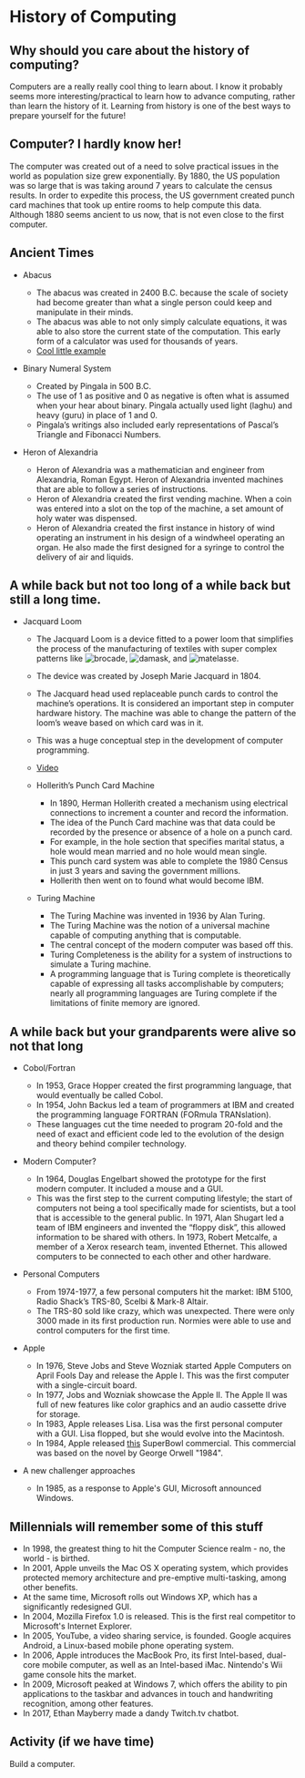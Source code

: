 # History of Computing

## <strong>Why should you care about the history of computing?</strong>

Computers are a really really cool thing to learn about. I know it probably seems more interesting/practical to learn how to advance computing, rather than learn the history of it. Learning from history is one of the best ways to prepare yourself for the future! 

## Computer? I hardly know her!

The computer was created out of a need to solve practical issues in the world as population size grew exponentially. By 1880, the US population was so large that is was taking around 7 years to calculate the census results.
 In order to expedite this process, the US government created punch card machines that took up entire rooms to help compute this data. Although 1880 seems ancient to us now, that is not even close to the first computer. 


## Ancient Times
* Abacus
  * The abacus was created in 2400 B.C. because the scale of society had become greater than what a single person could keep and      manipulate in their minds. 
  * The abacus was able to not only simply calculate equations, it was able to also store the current state of the computation. This  early form of a calculator was used for thousands of years.
  * [Cool little example](http://www.mathematik.uni-marburg.de/~thormae/lectures/ti1/code/abacus/sanpan.html)
  
  
 * Binary Numeral System
   * Created by Pingala in 500 B.C.
   * The use of 1 as positive and 0 as negative is often what is assumed when your hear about binary. Pingala actually used light (laghu) and heavy (guru) in place of 1 and 0.
   * Pingala’s writings also included early representations of Pascal’s Triangle and Fibonacci Numbers.
   
   
* Heron of Alexandria
   * Heron of Alexandria was a mathematician and engineer from Alexandria, Roman Egypt. Heron of Alexandria invented machines that are able to follow a series of instructions.
   * Heron of Alexandria created the first vending machine. When a coin was entered into a slot on the top of the machine, a set amount of holy water was dispensed.
   * Heron of Alexandria created the first instance in history of wind operating an instrument in his design of a windwheel operating an organ. He also made the first designed for a syringe to control the delivery of air and liquids.

## A while back but not too long of a while back but still a long time.

* Jacquard Loom
    * The Jacquard Loom is a device fitted to a power loom that simplifies the process of the manufacturing of textiles with super complex patterns like ![brocade](https://upload.wikimedia.org/wikipedia/commons/thumb/9/9e/Paris_-_Cath%C3%A9drale_Notre-Dame_-_Tr%C3%A9sor_de_la_cath%C3%A9drale_-_Ornements_sacerdotaux_-3.JPG/800px-Paris_-_Cath%C3%A9drale_Notre-Dame_-_Tr%C3%A9sor_de_la_cath%C3%A9drale_-_Ornements_sacerdotaux_-3.JPG), ![damask](https://upload.wikimedia.org/wikipedia/commons/thumb/1/1f/ItalianSilkDamask.jpg/220px-ItalianSilkDamask.jpg), and ![matelasse](https://upload.wikimedia.org/wikipedia/commons/thumb/0/01/Woven_Fabric_%28ST509%29_-_Woven_Fabric_-_MoMu_Antwerp.jpg/220px-Woven_Fabric_%28ST509%29_-_Woven_Fabric_-_MoMu_Antwerp.jpg).
    * The device was created by Joseph Marie Jacquard in 1804. 
    * The Jacquard head used replaceable punch cards to control the machine’s operations. It is considered an important step in computer hardware history. The machine was able to change the pattern of the loom’s weave based on which card was in it. 
    * This was a huge conceptual step in the development of computer programming.
    * [Video](https://www.youtube.com/watch?v=OlJns3fPItE)
    
  * Hollerith’s Punch Card Machine
    * In 1890, Herman Hollerith created a mechanism using electrical connections to increment a counter and record the information.
    * The idea of the Punch Card machine was that data could be recorded by the presence or absence of a hole on a punch card.
    * For example, in the hole section that specifies marital status, a hole would mean married and no hole would mean single.
    * This punch card system was able to complete the 1980 Census in just 3 years and saving the government millions. 
    * Hollerith then went on to found what would become IBM.
    
  * Turing Machine
    * The Turing Machine was invented in 1936 by Alan Turing.
    * The Turing Machine was the notion of a universal machine capable of computing anything that is computable.
    * The central concept of the modern computer was based off this.
    * Turing Completeness is the ability for a system of instructions to simulate a Turing machine.
    * A programming language that is Turing complete is theoretically capable of expressing all tasks accomplishable by computers; nearly all programming languages are Turing complete if the limitations of finite memory are ignored.
    
    
## A while back but your grandparents were alive so not that long
  * Cobol/Fortran
    * In 1953, Grace Hopper created the first programming language, that would eventually be called Cobol.
    * In 1954, John Backus led a team of programmers at IBM and created the programming language FORTRAN (FORmula TRANslation).
    * These languages cut the time needed to program 20-fold and the need of exact and efficient code led to the evolution of the design and theory behind compiler technology.
    
  * Modern Computer?
    * In 1964, Douglas Engelbart showed the prototype for the first modern computer. It included a mouse and a GUI.
    * This was the first step to the current computing lifestyle; the start of computers not being a tool specifically made for scientists, but a tool that is accessible to the general public.
    In 1971, Alan Shugart led a team of IBM engineers and invented the “floppy disk”, this allowed information to be shared with others.
In 1973, Robert Metcalfe, a member of a Xerox research team, invented Ethernet. This allowed computers to be connected to each other and other hardware.  


  * Personal Computers
    * From 1974-1977, a few personal computers hit the market: IBM 5100, Radio Shack’s TRS-80, Scelbi & Mark-8 Altair.
    * The TRS-80 sold like crazy, which was unexpected. There were only 3000 made in its first production run. Normies were able to use and control computers for the first time.
  * Apple
    * In 1976, Steve Jobs and Steve Wozniak started Apple Computers on April Fools Day and release the Apple I. This was the first computer with a single-circuit board.
    * In 1977, Jobs and Wozniak showcase the Apple II. The Apple II was full of new features like color graphics and an audio cassette drive for storage.
    * In 1983, Apple releases Lisa. Lisa was the first personal computer with a GUI. Lisa flopped, but she would evolve into the Macintosh.
    * In 1984, Apple released [this](https://www.youtube.com/watch?v=2zfqw8nhUwA) SuperBowl commercial. This commercial was based on the novel by George Orwell "1984". 
   * A new challenger approaches
      * In 1985, as a response to Apple's GUI, Microsoft announced Windows.

## Millennials will remember some of this stuff

  * In 1998, the greatest thing to hit the Computer Science realm - no, the world - is birthed.
  * In 2001, Apple unveils the Mac OS X operating system, which provides protected memory architecture and pre-emptive multi-tasking, among other benefits. 
  * At the same time, Microsoft rolls out Windows XP, which has a significantly redesigned GUI.
  * In 2004, Mozilla Firefox 1.0 is released. This is the first real competitor to Microsoft's Internet Explorer.
  * In 2005, YouTube, a video sharing service, is founded. Google acquires Android, a Linux-based mobile phone operating system.
  * In 2006, Apple introduces the MacBook Pro, its first Intel-based, dual-core mobile computer, as well as an Intel-based iMac. Nintendo's Wii game console hits the market.
  * In 2009, Microsoft peaked at Windows 7, which offers the ability to pin applications to the taskbar and advances in touch and handwriting recognition, among other features.
  * In 2017, Ethan Mayberry made a dandy Twitch.tv chatbot.
      
## Activity (if we have time)
  
  Build a computer.
    



